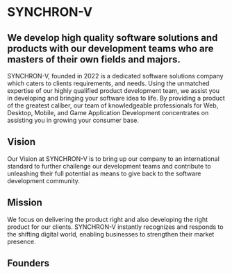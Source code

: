 # SYNCHRON-V

## We develop high quality software solutions and products with our development teams who are masters of their own fields and majors.

SYNCHRON-V, founded in 2022 is a dedicated software solutions company which caters to clients requirements, and needs. Using the unmatched expertise of our highly qualified product development team, we assist you in developing and bringing your software idea to life. By providing a product of the greatest caliber, our team of knowledgeable professionals for Web, Desktop, Mobile, and Game Application Development concentrates on assisting you in growing your consumer base.

## Vision

Our Vision at SYNCHRON-V is to bring up our company to an international standard to further challenge our development teams and contribute to unleashing their full potential as means to give back to the software development community.

## Mission

We focus on delivering the product right and also developing the right product for our clients. SYNCHRON-V instantly recognizes and responds to the shifting digital world, enabling businesses to strengthen their market presence.

## Founders
